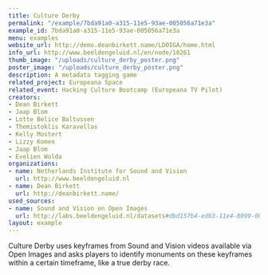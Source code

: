 ```yaml
---
title: Culture Derby
permalink: "/example/7bda91a0-a315-11e5-93ae-005056a71e3a"
example_id: 7bda91a0-a315-11e5-93ae-005056a71e3a
menu: examples
website_url: http://demo.deanbirkett.name/LDOIGA/home.html
info_url: http://www.beeldengeluid.nl/en/node/10261
thumb_image: "/uploads/culture_derby_poster.png"
poster_image: "/uploads/culture_derby_poster.png"
description: A metadata tagging game
related_project: Europeana Space
related_event: Hacking Culture Bootcamp (Europeana TV Pilot)
creators:
- Dean Birkett
- Jaap Blom
- Lotte Belice Baltussen
- Themistoklis Karavellas
- Kelly Mostert
- Lizzy Komen
- Jaap Blom
- Evelien Wolda
organizations:
- name: Netherlands Institute for Sound and Vision
  url: http://www.beeldengeluid.nl
- name: Dean Birkett
  url: http://deanbirkett.name/
used_sources:
- name: Sound and Vision on Open Images
  url: http://labs.beeldengeluid.nl/datasets#dbd157b4-edb3-11e4-8099-005056a71e3a
layout: example
---
```


Culture Derby uses keyframes from Sound and Vision videos available via Open Images and asks players to identify monuments on these keyframes within a certain timeframe, like a true derby race.
